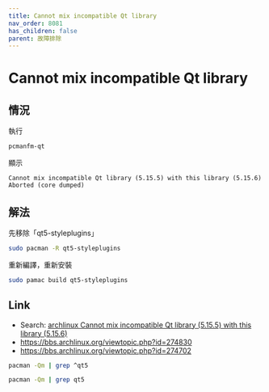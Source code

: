 ```yaml
---
title: Cannot mix incompatible Qt library
nav_order: 8081
has_children: false
parent: 故障排除
---
```



# Cannot mix incompatible Qt library

## 情況

執行

``` sh
pcmanfm-qt
```

顯示

```
Cannot mix incompatible Qt library (5.15.5) with this library (5.15.6)
Aborted (core dumped)
```

## 解法

先移除「qt5-styleplugins」

``` sh
sudo pacman -R qt5-styleplugins
```

重新編譯，重新安裝

``` sh
sudo pamac build qt5-styleplugins
```

## Link


* Search: [archlinux Cannot mix incompatible Qt library (5.15.5) with this library (5.15.6)](https://www.google.com/search?q=archlinux+Cannot+mix+incompatible+Qt+library+%285.15.5%29+with+this+library+%285.15.6%29)
* https://bbs.archlinux.org/viewtopic.php?id=274830
* https://bbs.archlinux.org/viewtopic.php?id=274702

``` sh
pacman -Qm | grep ^qt5
```

``` sh
pacman -Qm | grep qt5
```
